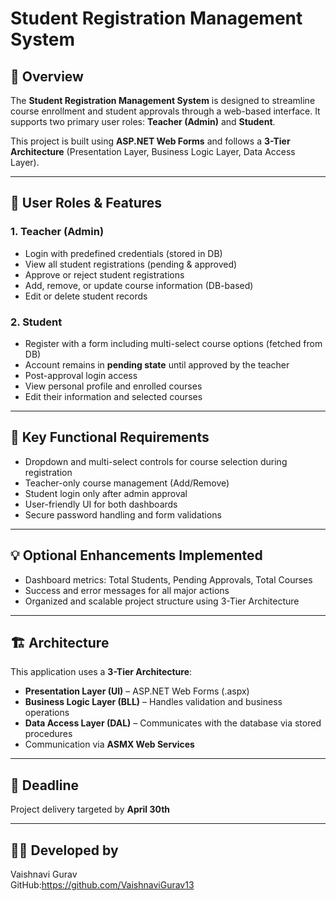 # Student Registration Management System

## 📌 Overview
The **Student Registration Management System** is designed to streamline course enrollment and student approvals through a web-based interface. It supports two primary user roles: **Teacher (Admin)** and **Student**.

This project is built using **ASP.NET Web Forms** and follows a **3-Tier Architecture** (Presentation Layer, Business Logic Layer, Data Access Layer).

---

## 👤 User Roles & Features

### 1. Teacher (Admin)
- Login with predefined credentials (stored in DB)
- View all student registrations (pending & approved)
- Approve or reject student registrations
- Add, remove, or update course information (DB-based)
- Edit or delete student records

### 2. Student
- Register with a form including multi-select course options (fetched from DB)
- Account remains in **pending state** until approved by the teacher
- Post-approval login access
- View personal profile and enrolled courses
- Edit their information and selected courses

---

## 🔧 Key Functional Requirements
- Dropdown and multi-select controls for course selection during registration
- Teacher-only course management (Add/Remove)
- Student login only after admin approval
- User-friendly UI for both dashboards
- Secure password handling and form validations

---

## 💡 Optional Enhancements Implemented
- Dashboard metrics: Total Students, Pending Approvals, Total Courses
- Success and error messages for all major actions
- Organized and scalable project structure using 3-Tier Architecture

---

## 🏗️ Architecture

This application uses a **3-Tier Architecture**:
- **Presentation Layer (UI)** – ASP.NET Web Forms (.aspx)
- **Business Logic Layer (BLL)** – Handles validation and business operations
- **Data Access Layer (DAL)** – Communicates with the database via stored procedures
- Communication via **ASMX Web Services**

---

## 📅 Deadline
Project delivery targeted by **April 30th**

---

## 👨‍💻 Developed by
Vaishnavi Gurav  
GitHub:https://github.com/VaishnaviGurav13

